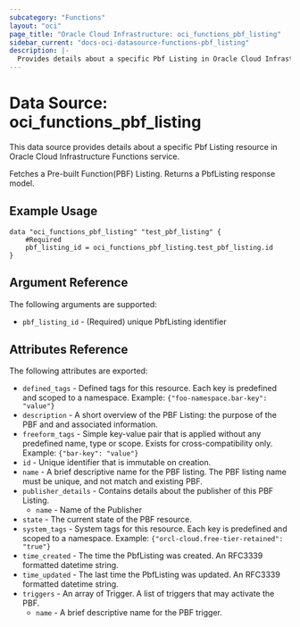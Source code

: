 ```yaml
---
subcategory: "Functions"
layout: "oci"
page_title: "Oracle Cloud Infrastructure: oci_functions_pbf_listing"
sidebar_current: "docs-oci-datasource-functions-pbf_listing"
description: |-
  Provides details about a specific Pbf Listing in Oracle Cloud Infrastructure Functions service
---
```


# Data Source: oci_functions_pbf_listing
This data source provides details about a specific Pbf Listing resource in Oracle Cloud Infrastructure Functions service.

Fetches a Pre-built Function(PBF) Listing. Returns a PbfListing response model.


## Example Usage

```hcl
data "oci_functions_pbf_listing" "test_pbf_listing" {
	#Required
	pbf_listing_id = oci_functions_pbf_listing.test_pbf_listing.id
}
```

## Argument Reference

The following arguments are supported:

* `pbf_listing_id` - (Required) unique PbfListing identifier


## Attributes Reference

The following attributes are exported:

* `defined_tags` - Defined tags for this resource. Each key is predefined and scoped to a namespace. Example: `{"foo-namespace.bar-key": "value"}` 
* `description` - A short overview of the PBF Listing: the purpose of the PBF and and associated information.
* `freeform_tags` - Simple key-value pair that is applied without any predefined name, type or scope. Exists for cross-compatibility only. Example: `{"bar-key": "value"}` 
* `id` - Unique identifier that is immutable on creation.
* `name` - A brief descriptive name for the PBF listing. The PBF listing name must be unique, and not match and existing PBF. 
* `publisher_details` - Contains details about the publisher of this PBF Listing.
	* `name` - Name of the Publisher
* `state` - The current state of the PBF resource.
* `system_tags` - System tags for this resource. Each key is predefined and scoped to a namespace. Example: `{"orcl-cloud.free-tier-retained": "true"}` 
* `time_created` - The time the PbfListing was created. An RFC3339 formatted datetime string.
* `time_updated` - The last time the PbfListing was updated. An RFC3339 formatted datetime string.
* `triggers` - An array of Trigger. A list of triggers that may activate the PBF.
	* `name` - A brief descriptive name for the PBF trigger.

